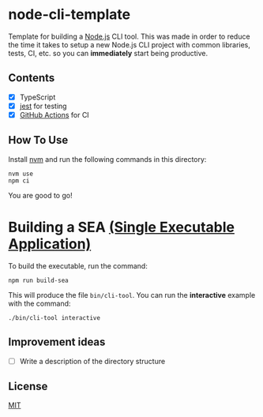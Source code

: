 # node-cli-template

Template for building a [Node.js](https://nodejs.org/en) CLI tool. This was made in order to reduce the time it takes to setup a new Node.js CLI project with common libraries, tests, CI, etc. so you can **immediately** start being productive.

## Contents

- [x] TypeScript
- [x] [jest](https://github.com/jestjs/jest) for testing
- [x] [GitHub Actions](https://docs.github.com/en/actions) for CI

## How To Use

Install [nvm](https://github.com/nvm-sh/nvm) and run the following commands in this directory:

```
nvm use
npm ci
```

You are good to go!

# Building a SEA [(Single Executable Application)](https://nodejs.org/api/single-executable-applications.html)

To build the executable, run the command:

```
npm run build-sea
```

This will produce the file `bin/cli-tool`. You can run the **interactive** example with the command:

```
./bin/cli-tool interactive
```

## Improvement ideas

- [ ] Write a description of the directory structure

## License

[MIT](./LICENSE)
